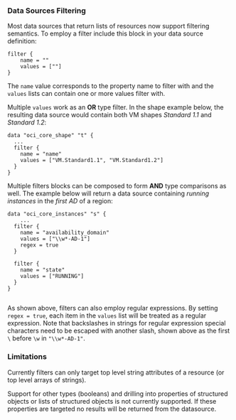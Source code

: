### Data Sources Filtering

Most data sources that return lists of resources now support filtering 
semantics. To employ a filter include this block in your data source 
definition:

```
filter {
	name = ""
	values = [""]
}
```

The `name` value corresponds to the property name to filter with 
and the `values` lists can contain one or more values filter with. 

Multiple `values` work as an **OR** type filter. In the shape 
example below, the resulting data source would contain both VM 
shapes _Standard 1.1_ and _Standard 1.2_:
```
data "oci_core_shape" "t" {
  ...
  filter {
    name = "name"
    values = ["VM.Standard1.1", "VM.Standard1.2"]
  }
}
```

Multiple filters blocks can be composed to form **AND** type comparisons 
as well. The example below will return a data source containing 
_running instances_ in the _first AD_ of a region:
```
data "oci_core_instances" "s" {
	...
  filter {
    name = "availability_domain"
    values = ["\\w*-AD-1"]
    regex = true
  }

  filter {
    name = "state"
    values = ["RUNNING"]
  }
}
        
```

As shown above, filters can also employ regular expressions. By setting
`regex = true`, each item in the `values` list will be treated as a 
regular expression. Note that backslashes in strings for regular
expression special characters need to be escaped with another slash,
shown above as the first `\` before `\w` in `"\\w*-AD-1"`.

### Limitations
Currently filters can only target top level string attributes of a 
resource (or top level arrays of strings). 

Support for other types (booleans) and drilling into properties of 
structured objects or lists of structured objects is not currently 
supported. If these properties are targeted no results will be 
returned from the datasource.
